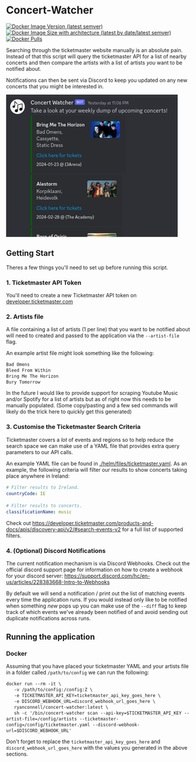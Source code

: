 Concert-Watcher
===
<a href="https://hub.docker.com/repository/docker/ryanconnell/concert-watcher/tags?page=1&ordering=last_updated">![Docker Image Version (latest semver)](https://img.shields.io/docker/v/ryanconnell/concert-watcher?style=flat&label=Docker)</a>
<a href="https://hub.docker.com/repository/docker/ryanconnell/concert-watcher/tags?page=1&ordering=last_updated">![Docker Image Size with architecture (latest by date/latest semver)](https://img.shields.io/docker/image-size/ryanconnell/concert-watcher)</a>
<a href="https://hub.docker.com/repository/docker/ryanconnell/concert-watcher/tags?page=1&ordering=last_updated">![Docker Pulls](https://img.shields.io/docker/pulls/ryanconnell/concert-watcher)</a>

Searching through the ticketmaster website manually is an absolute pain. Instead of that this script will query the ticketmaster API for a list of nearby concerts and then compare the artists with a list of artists _you_ want to be notified about.

Notifications can then be sent via Discord to keep you updated on any new concerts that you might be interested in.

<img src="./.github/docs/discord-notification.png">

## Getting Start
Theres a few things you'll need to set up before running this script.

### 1. Ticketmaster API Token
You'll need to create a new Ticketmaster API token on [developer.ticketmaster.com](https://developer.ticketmaster.com)

### 2. Artists file
A file containing a list of artists (1 per line) that you want to be notified about will need to created and passed to the application via the `--artist-file` flag.

An example artist file might look something like the following:
```
Bad Omens
Bleed From Within
Bring Me The Horizon
Bury Tomorrow
```

In the future I would like to provide support for scraping Youtube Music and/or Spotify for a list of artists but as of right now this needs to be manually populated. (Some copy/pasting and a few sed commands will likely do the trick here to quickly get this generated)

### 3. Customise the Ticketmaster Search Criteria
Ticketmaster covers a _lot_ of events and regions so to help reduce the search space we can make use of a YAML file that provides extra query parameters to our API calls.

An example YAML file can be found in [./helm/files/ticketmaster.yaml](https://github.com/RyanConnell/concert-watcher/blob/main/helm/files/ticketmaster.yaml). As an example, the following criteria will filter our results to show concerts taking place anywhere in Ireland:
```yaml
# Filter results to Ireland.
countryCode: IE

# Filter results to concerts.
classificationName: music
```

Check out https://developer.ticketmaster.com/products-and-docs/apis/discovery-api/v2/#search-events-v2 for a full list of supported filters.

### 4. (Optional) Discord Notifications
The current notification mechanism is via Discord Webhooks. Check out the official discord support page for information on how to create a webhook for your discord server: https://support.discord.com/hc/en-us/articles/228383668-Intro-to-Webhooks

By default we will send a notification / print out the list of matching events every time the application runs. If you would instead only like to be notified when something _new_ pops up you can make use of the `--diff` flag to keep track of which events we've already been notified of and avoid sending out duplicate notifications across runs.

## Running the application

### Docker
Assuming that you have placed your ticketmaster YAML and your artists file in a folder called `/path/to/config` we can run the following:
```
docker run --rm -it \
   -v /path/to/config:/config:Z \
   -e TICKETMASTER_API_KEY=ticketmaster_api_key_goes_here \
   -e DISCORD_WEBHOOK_URL=discord_webhook_url_goes_here \
   ryanconnell/concert-watcher:latest \
   sh -c '/bin/concert-watcher scan --api-key=$TICKETMASTER_API_KEY --artist-file=/config/artists --ticketmaster-config=/config/ticketmaster.yaml --discord-webhook-url=$DISCORD_WEBHOOK_URL'
```
Don't forget to replace the `ticketmaster_api_key_goes_here` and `discord_webhook_url_goes_here` with the values you generated in the above sections.
